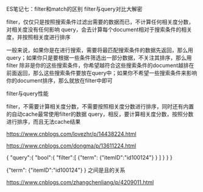 ES笔记七：filter和match的区别
filter与query对比大解密

filter，仅仅只是按照搜索条件过滤出需要的数据而已，不计算任何相关度分数，对相关度没有任何影响
query，会去计算每个document相对于搜索条件的相关度，并按照相关度进行排序

一般来说，如果你是在进行搜索，需要将最匹配搜索条件的数据先返回，那么用query；如果你只是要根据一些条件筛选出一部分数据，不关注其排序，那么用filter
除非是你的这些搜索条件，你希望越符合这些搜索条件的document越排在前面返回，那么这些搜索条件要放在query中；如果你不希望一些搜索条件来影响你的document排序，那么就放在filter中即可

filter与query性能

filter，不需要计算相关度分数，不需要按照相关度分数进行排序，同时还有内置的自动cache最常使用filter的数据
query，相反，要计算相关度分数，按照分数进行排序，而且无法cache结果

https://www.cnblogs.com/lovezhr/p/14438224.html


https://www.cnblogs.com/dongma/p/13611224.html

{
    "query":{
        "bool":{
            "filter":[
                {"term":
                    {"itemID":"id100124"}
                }
            ]
        }
    }
}

{"term":
{"itemID":"id100124"}
}
之间是且的关系

https://www.cnblogs.com/zhangchenliang/p/4209011.html

